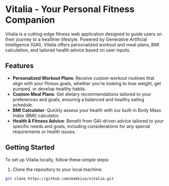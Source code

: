 # Vitalia - Your Personal Fitness Companion

Vitalia is a cutting-edge fitness web application designed to guide users on their journey to a healthier lifestyle. Powered by Generative Artificial Intelligence (GAI), Vitalia offers personalized workout and meal plans, BMI calculation, and tailored health advice based on user inputs.

## Features

- **Personalized Workout Plans**: Receive custom workout routines that align with your fitness goals, whether you're looking to lose weight, get pumped, or develop healthy habits.
- **Custom Meal Plans**: Get dietary recommendations tailored to your preferences and goals, ensuring a balanced and healthy eating schedule.
- **BMI Calculator**: Quickly assess your health with our built-in Body Mass Index (BMI) calculator.
- **Health & Fitness Advice**: Benefit from GAI-driven advice tailored to your specific needs and goals, including considerations for any special requirements or health issues.

## Getting Started

To set up Vitalia locally, follow these simple steps:

1. Clone the repository to your local machine:

```bash
git clone https://github.com/makkisa/vitalia.git
